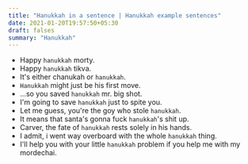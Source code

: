 ```yaml
---
title: "Hanukkah in a sentence | Hanukkah example sentences"
date: 2021-01-20T19:57:50+05:30
draft: falses
summary: "Hanukkah"
---
```

- Happy `hanukkah` morty.
- Happy `hanukkah` tikva.
- It's either chanukah or `hanukkah`.
- `Hanukkah` might just be his first move.
- ...so you saved `hanukkah` mr. big shot.
- I'm going to save `hanukkah` just to spite you.
- Let me guess, you're the goy who stole `hanukkah`.
- It means that santa's gonna fuck `hanukkah`'s shit up.
- Carver, the fate of `hanukkah` rests solely in his hands.
- I admit, i went way overboard with the whole `hanukkah` thing.
- I'll help you with your little `hanukkah` problem if you help me with my mordechai.
                 
